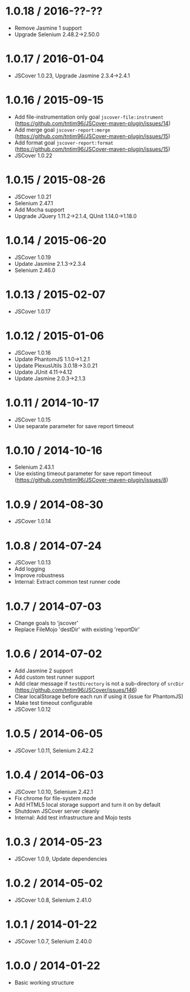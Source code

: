 1.0.18 / 2016-??-??
==================
  * Remove Jasmine 1 support
  * Upgrade Selenium 2.48.2->2.50.0

1.0.17 / 2016-01-04
==================
  * JSCover 1.0.23, Upgrade Jasmine 2.3.4->2.4.1

1.0.16 / 2015-09-15
==================
  * Add file-instrumentation only goal `jscover-file:instrument` (https://github.com/tntim96/JSCover-maven-plugin/issues/14)
  * Add merge goal `jscover-report:merge` (https://github.com/tntim96/JSCover-maven-plugin/issues/15)
  * Add format goal `jscover-report:format` (https://github.com/tntim96/JSCover-maven-plugin/issues/15)
  * JSCover 1.0.22

1.0.15 / 2015-08-26
==================
  * JSCover 1.0.21
  * Selenium 2.47.1
  * Add Mocha support
  * Upgrade JQuery 1.11.2->2.1.4, QUnit 1.14.0->1.18.0

1.0.14 / 2015-06-20
==================
  * JSCover 1.0.19
  * Update Jasmine 2.1.3->2.3.4
  * Selenium 2.46.0

1.0.13 / 2015-02-07
==================
  * JSCover 1.0.17

1.0.12 / 2015-01-06
==================
  * JSCover 1.0.16
  * Update PhantomJS 1.1.0->1.2.1
  * Update PlexusUtils 3.0.18->3.0.21
  * Update JUnit 4.11->4.12
  * Update Jasmine 2.0.3->2.1.3

1.0.11 / 2014-10-17
==================
  * JSCover 1.0.15
  * Use separate parameter for save report timeout

1.0.10 / 2014-10-16
==================
  * Selenium 2.43.1
  * Use existing timeout parameter for save report timeout (https://github.com/tntim96/JSCover-maven-plugin/issues/8)

1.0.9 / 2014-08-30
==================
  * JSCover 1.0.14

1.0.8 / 2014-07-24
==================
  * JSCover 1.0.13
  * Add logging
  * Improve robustness
  * Internal: Extract common test runner code

1.0.7 / 2014-07-03
==================
  * Change goals to 'jscover'
  * Replace FileMojo 'destDir' with existing 'reportDir'

1.0.6 / 2014-07-02
==================
  * Add Jasmine 2 support
  * Add custom test runner support
  * Add clear message if `testDirectory` is not a sub-directory of `srcDir` (https://github.com/tntim96/JSCover/issues/146)
  * Clear localStorage before each run if using it (issue for PhantomJS)
  * Make test timeout configurable
  * JSCover 1.0.12

1.0.5 / 2014-06-05
==================
  * JSCover 1.0.11, Selenium 2.42.2

1.0.4 / 2014-06-03
==================
  * JSCover 1.0.10, Selenium 2.42.1
  * Fix chrome for file-system mode
  * Add HTML5 local storage support and turn it on by default
  * Shutdown JSCover server cleanly
  * Internal: Add test infrastructure and Mojo tests

1.0.3 / 2014-05-23
==================
  * JSCover 1.0.9, Update dependencies

1.0.2 / 2014-05-02
==================
  * JSCover 1.0.8, Selenium 2.41.0

1.0.1 / 2014-01-22
==================
  * JSCover 1.0.7, Selenium 2.40.0

1.0.0 / 2014-01-22
==================
  * Basic working structure
